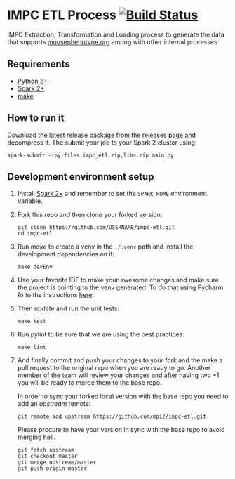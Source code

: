 # IMPC ETL Process [![Build Status](https://travis-ci.com/mpi2/impc-etl.svg?branch=master)](https://travis-ci.com/mpi2/impc-etl)
IMPC Extraction, Transformation and Loading process to generate the data that supports [mousephenotype.org](http://mousephenotype.org) among with other internal processes.
## Requirements
- [Python 3+](https://www.python.org/)
- [Spark 2+](https://spark.apache.org/)
- [make](https://www.gnu.org/software/make/)

## How to run it
Download the latest release package from the [releases page](https://github.com/mpi2/impc-etl/releases) and decompress it.
The submit your job to your Spark 2 cluster using:

```console
spark-submit --py-files impc_etl.zip,libs.zip main.py
```

## Development environment setup
1. Install [Spark 2+](https://spark.apache.org/) and remember to set the ``SPARK_HOME`` environment variable.
2. Fork this repo and then clone your forked version:
    ```console
    git clone https://github.com/USERNAME/impc-etl.git
    cd impc-etl
    ```

3. Run _make_ to create a venv in the ``./.venv`` path and install the development dependencies on it:
    ```console
    make devEnv
    ```

4. Use your favorite IDE to make your awesome changes and make sure the project is pointing to the venv generated.
To do that using Pycharm fo to the instructions [here](https://www.jetbrains.com/help/pycharm/configuring-python-interpreter.html).

5. Then update and run the unit tests:

    ```console
    make test
    ```

6. Run pylint to be sure that we are using the best practices:

    ```console
    make lint
    ```

7. And finally commit and push your changes to your fork and the make a pull request to the original repo when you are ready to go.
Another member of the team will review your changes and after having two +1 you will be ready to merge them to the base repo.

    In order to sync your forked local version with the base repo you need to add an _upstream_ remote:

    ```console
    git remote add upstream https://github.com/mpi2/impc-etl.git
    ```
    
    Please procure to have your version in sync with the base repo to avoid merging hell.

    ```console
    git fetch upstream
    git checkout master
    git merge upstream/master
    git push origin master
    ```



